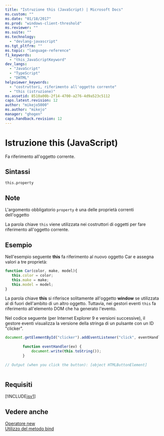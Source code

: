 ```yaml
---
title: "Istruzione this (JavaScript) | Microsoft Docs"
ms.custom: ""
ms.date: "01/18/2017"
ms.prod: "windows-client-threshold"
ms.reviewer: ""
ms.suite: ""
ms.technology: 
  - "devlang-javascript"
ms.tgt_pltfrm: ""
ms.topic: "language-reference"
f1_keywords: 
  - "this_JavaScriptKeyword"
dev_langs: 
  - "JavaScript"
  - "TypeScript"
  - "DHTML"
helpviewer_keywords: 
  - "costruttori, riferimento all'oggetto corrente"
  - "this (istruzione)"
ms.assetid: 8510a00b-2f14-4700-a276-4d9a523c5112
caps.latest.revision: 12
author: "mikejo5000"
ms.author: "mikejo"
manager: "ghogen"
caps.handback.revision: 12
---
```

# Istruzione this (JavaScript)
Fa riferimento all'oggetto corrente.  
  
## Sintassi  
  
```  
this.property  
```  
  
## Note  
 L'argomento obbligatorio `property` è una delle proprietà correnti dell'oggetto  
  
 La parola chiave `this` viene utilizzata nei costruttori di oggetti per fare riferimento all'oggetto corrente.  
  
## Esempio  
 Nell'esempio seguente **this** fa riferimento al nuovo oggetto Car e assegna valori a tre proprietà:  
  
```javascript  
function Car(color, make, model){  
   this.color = color;  
   this.make = make;  
   this.model = model;  
}  
```  
  
 La parola chiave **this** si riferisce solitamente all'oggetto **window** se utilizzata al di fuori dell'ambito di un altro oggetto.  Tuttavia, nei gestori eventi `this` fa riferimento all'elemento DOM che ha generato l'evento.  
  
 Nel codice seguente \(per Internet Explorer 9 e versioni successive\), il gestore eventi visualizza la versione della stringa di un pulsante con un ID "clicker".  
  
```javascript  
document.getElementById("clicker").addEventListener("click", eventHandler, false);  
  
        function eventHandler(ev) {  
            document.write(this.toString());  
        }  
  
// Output (when you click the button): [object HTMLButtonElement]  
  
```  
  
## Requisiti  
 [!INCLUDE[jsv1](../../javascript/misc/includes/jsv1-md.md)]  
  
## Vedere anche  
 [Operatore new](../../javascript/reference/new-operator-decrementjavascript.md)   
 [Utilizzo del metodo bind](../../javascript/advanced/using-the-bind-method-javascript.md)